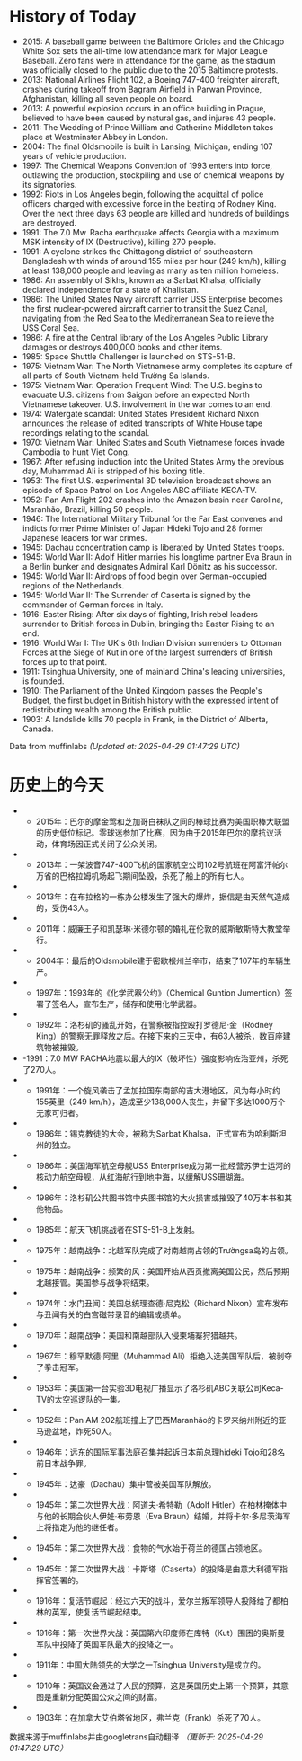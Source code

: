 # History of Today 

- 2015: A baseball game between the Baltimore Orioles and the Chicago White Sox sets the all-time low attendance mark for Major League Baseball. Zero fans were in attendance for the game, as the stadium was officially closed to the public due to the 2015 Baltimore protests.
- 2013: National Airlines Flight 102, a Boeing 747-400 freighter aircraft, crashes during takeoff from Bagram Airfield in Parwan Province, Afghanistan, killing all seven people on board.
- 2013: A powerful explosion occurs in an office building in Prague, believed to have been caused by natural gas, and injures 43 people.
- 2011: The Wedding of Prince William and Catherine Middleton takes place at Westminster Abbey in London.
- 2004: The final Oldsmobile is built in Lansing, Michigan, ending 107 years of vehicle production.
- 1997: The Chemical Weapons Convention of 1993 enters into force, outlawing the production, stockpiling and use of chemical weapons by its signatories.
- 1992: Riots in Los Angeles begin, following the acquittal of police officers charged with excessive force in the beating of Rodney King. Over the next three days 63 people are killed and hundreds of buildings are destroyed.
- 1991: The 7.0 Mw  Racha earthquake affects Georgia with a maximum MSK intensity of IX (Destructive), killing 270 people.
- 1991: A cyclone strikes the Chittagong district of southeastern Bangladesh with winds of around 155 miles per hour (249 km/h), killing at least 138,000 people and leaving as many as ten million homeless.
- 1986: An assembly of Sikhs, known as a Sarbat Khalsa, officially declared independence for a state of Khalistan.
- 1986: The United States Navy aircraft carrier USS Enterprise becomes the first nuclear-powered aircraft carrier to transit the Suez Canal, navigating from the Red Sea to the Mediterranean Sea to relieve the USS Coral Sea.
- 1986: A fire at the Central library of the Los Angeles Public Library damages or destroys 400,000 books and other items.
- 1985: Space Shuttle Challenger is launched on STS-51-B.
- 1975: Vietnam War: The North Vietnamese army completes its capture of all parts of South Vietnam-held Trường Sa Islands.
- 1975: Vietnam War: Operation Frequent Wind: The U.S. begins to evacuate U.S. citizens from Saigon before an expected North Vietnamese takeover. U.S. involvement in the war comes to an end.
- 1974: Watergate scandal: United States President Richard Nixon announces the release of edited transcripts of White House tape recordings relating to the scandal.
- 1970: Vietnam War: United States and South Vietnamese forces invade Cambodia to hunt Viet Cong.
- 1967: After refusing induction into the United States Army the previous day, Muhammad Ali is stripped of his boxing title.
- 1953: The first U.S. experimental 3D television broadcast shows an episode of Space Patrol on Los Angeles ABC affiliate KECA-TV.
- 1952: Pan Am Flight 202 crashes into the Amazon basin near Carolina, Maranhão, Brazil, killing 50 people.
- 1946: The International Military Tribunal for the Far East convenes and indicts former Prime Minister of Japan Hideki Tojo and 28 former Japanese leaders for war crimes.
- 1945: Dachau concentration camp is liberated by United States troops.
- 1945: World War II: Adolf Hitler marries his longtime partner Eva Braun in a Berlin bunker and designates Admiral Karl Dönitz as his successor.
- 1945: World War II: Airdrops of food begin over German-occupied regions of the Netherlands.
- 1945: World War II: The Surrender of Caserta is signed by the commander of German forces in Italy.
- 1916: Easter Rising: After six days of fighting, Irish rebel leaders surrender to British forces in Dublin, bringing the Easter Rising to an end.
- 1916: World War I: The UK's 6th Indian Division surrenders to Ottoman Forces at the Siege of Kut in one of the largest surrenders of British forces up to that point.
- 1911: Tsinghua University, one of mainland China's leading universities, is founded.
- 1910: The Parliament of the United Kingdom passes the People's Budget, the first budget in British history with the expressed intent of redistributing wealth among the British public.
- 1903: A landslide kills 70 people in Frank, in the District of Alberta, Canada.

Data from muffinlabs
*(Updated at: 2025-04-29 01:47:29 UTC)*

# 历史上的今天 

- -  2015年：巴尔的摩金莺和芝加哥白袜队之间的棒球比赛为美国职棒大联盟的历史低位标记。零球迷参加了比赛，因为由于2015年巴尔的摩抗议活动，体育场因正式关闭了公众关闭。
- -  2013年：一架波音747-400飞机的国家航空公司102号航班在阿富汗帕尔万省的巴格拉姆机场起飞期间坠毁，杀死了船上的所有七人。
- -  2013年：在布拉格的一栋办公楼发生了强大的爆炸，据信是由天然气造成的，受伤43人。
- -  2011年：威廉王子和凯瑟琳·米德尔顿的婚礼在伦敦的威斯敏斯特大教堂举行。
- -  2004年：最后的Oldsmobile建于密歇根州兰辛市，结束了107年的车辆生产。
- -  1997年：1993年的《化学武器公约》（Chemical Guntion Jumention）签署了签名人，宣布生产，储存和使用化学武器。
- -  1992年：洛杉矶的骚乱开始，在警察被指控殴打罗德尼·金（Rodney King）的警察无罪释放之后。在接下来的三天中，有63人被杀，数百座建筑物被摧毁。
- -1991：7.0 MW RACHA地震以最大的IX（破坏性）强度影响佐治亚州，杀死了270人。
- -  1991年：一个旋风袭击了孟加拉国东南部的吉大港地区，风为每小时约155英里（249 km/h），造成至少138,000人丧生，并留下多达1000万个无家可归者。
- -  1986年：锡克教徒的大会，被称为Sarbat Khalsa，正式宣布为哈利斯坦州的独立。
- -  1986年：美国海军航空母舰USS Enterprise成为第一批经营苏伊士运河的核动力航空母舰，从红海航行到地中海，以缓解USS珊瑚海。
- -  1986年：洛杉矶公共图书馆中央图书馆的大火损害或摧毁了40万本书和其他物品。
- -  1985年：航天飞机挑战者在STS-51-B上发射。
- -  1975年：越南战争：北越军队完成了对南越南占领的Trườngsa岛的占领。
- -  1975年：越南战争：频繁的风：美国开始从西贡撤离美国公民，然后预期北越接管。美国参与战争将结束。
- -  1974年：水门丑闻：美国总统理查德·尼克松（Richard Nixon）宣布发布与丑闻有关的白宫磁带录音的编辑成绩单。
- -  1970年：越南战争：美国和南越部队入侵柬埔寨狩猎越共。
- -  1967年：穆罕默德·阿里（Muhammad Ali）拒绝入选美国军队后，被剥夺了拳击冠军。
- -  1953年：美国第一台实验3D电视广播显示了洛杉矶ABC关联公司Keca-TV的太空巡逻队的一集。
- -  1952年：Pan AM 202航班撞上了巴西Maranhão的卡罗来纳州附近的亚马逊盆地，炸死50人。
- -  1946年：远东的国际军事法庭召集并起诉日本前总理hideki Tojo和28名前日本战争罪。
- -  1945年：达豪（Dachau）集中营被美国军队解放。
- -  1945年：第二次世界大战：阿道夫·希特勒（Adolf Hitler）在柏林掩体中与他的长期合伙人伊娃·布劳恩（Eva Braun）结婚，并将卡尔·多尼茨海军上将指定为他的继任者。
- -  1945年：第二次世界大战：食物的气水始于荷兰的德国占领地区。
- -  1945年：第二次世界大战：卡斯塔（Caserta）的投降是由意大利德军指挥官签署的。
- -  1916年：复活节崛起：经过六天的战斗，爱尔兰叛军领导人投降给了都柏林的英军，使复活节崛起结束。
- -  1916年：第一次世界大战：英国第六印度师在库特（Kut）围困的奥斯曼军队中投降了英国军队最大的投降之一。
- -  1911年：中国大陆领先的大学之一Tsinghua University是成立的。
- -  1910年：英国议会通过了人民的预算，这是英国历史上第一个预算，其意图是重新分配英国公众之间的财富。
- -  1903年：在加拿大艾伯塔省地区，弗兰克（Frank）杀死了70人。

数据来源于muffinlabs并由googletrans自动翻译
*（更新于: 2025-04-29 01:47:29 UTC）*